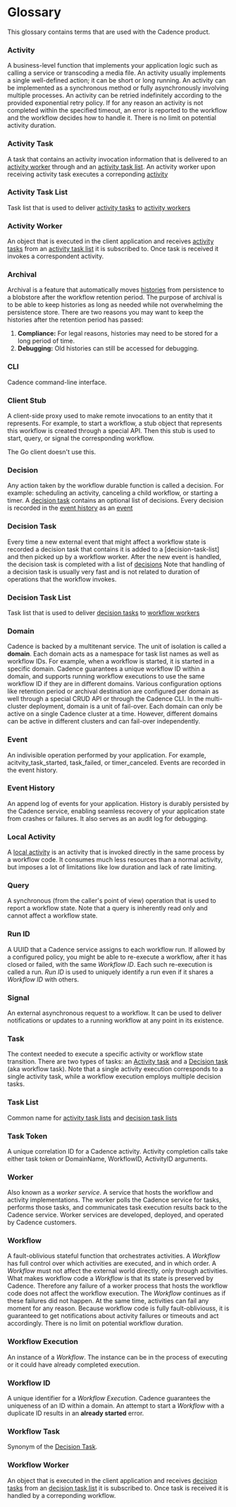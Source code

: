 # Glossary
This glossary contains terms that are used with the Cadence product.

### Activity
A business-level function that implements your application logic such as calling
a service or transcoding a media file. An activity usually implements a single
well-defined action; it can be short or long running. An activity can be implemented
as a synchronous method or fully asynchronously involving multiple processes.
An activity can be retried indefinitely according to the provided exponential retry policy.
If for any reason an activity is not completed within the specified timeout, an error is reported to the workflow and the workflow decides how to handle it. There is no limit on potential activity
duration.

### Activity Task
A task that contains an activity invocation information that is delivered to an [activity worker](#activity-worker) through and an  [activity task list](#activity-task-list). An activity worker upon receiving activity task executes a correponding [activity](#activity)

### Activity Task List
Task list that is used to deliver [activity tasks](#activity-task) to [activity workers](#activity-worker)

### Activity Worker
An object that is executed in the client application and receives [activity tasks](#activity-task) from an  [activity task list](#activity-task-list) it is subscribed to. Once task is received it invokes a correspondent activity.

### Archival
Archival is a feature that automatically moves [histories](#event-history) from persistence to a blobstore after
the workflow retention period. The purpose of archival is to be able to keep histories as long as needed
while not overwhelming the persistence store. There are two reasons you may want
to keep the histories after the retention period has passed:
1. **Compliance:** For legal reasons, histories may need to be stored for a long period of time.
2. **Debugging:** Old histories can still be accessed for debugging.

### CLI
Cadence command-line interface.

### Client Stub
A client-side proxy used to make remote invocations to an entity that it
represents. For example, to start a workflow, a stub object that represents
this workflow is created through a special API. Then this stub is used to start,
query, or signal the corresponding workflow.

The Go client doesn't use this.

### Decision
Any action taken by the workflow durable function is called a decision. For example:
scheduling an activity, canceling a child workflow, or starting a timer. A [decision task](completion) contains an optional list of decisions. Every decision is recorded in the [event history](#event-history) as an [event](#event)

### Decision Task
Every time a new external event that might affect a workflow state is recorded a decision task that contains it is added to a [decision-task-list] and then picked up by a workflow worker. After the new event is handled, the decision task is completed with a list of [decisions](#decision)
Note that handling of a decision task is usually very fast and is not related to duration
of operations that the workflow invokes.

### Decision Task List
Task list that is used to deliver [decision tasks](#decision-task) to [workflow workers](#workflow-worker)

### Domain
Cadence is backed by a multitenant service. The unit of isolation is called a **domain**. Each domain acts as a namespace for task list names as well as workflow IDs. For example, when a workflow is started, it is started in a
specific domain. Cadence guarantees a unique workflow ID within a domain, and
supports running workflow executions to use the same workflow ID if they are in
different domains. Various configuration options like retention period or archival destination are configured per domain as well through a special CRUD API or through the Cadence CLI. In the multi-cluster deployment, domain is a unit of fail-over. Each domain can only be active on a single Cadence cluster at a time. However, different domains can be active in different clusters and can fail-over independently.

### Event
An indivisible operation performed by your application. For example,
acitvity_task_started, task_failed, or timer_canceled. Events are recorded in the event history.

### Event History
An append log of events for your application. History is durably persisted
by the Cadence service, enabling seamless recovery of your application state
from crashes or failures. It also serves as an audit log for debugging.

### Local Activity

A [local activity](03_concepts/02_activities#local-activities) is an activity that is invoked directly in the same process by a workflow code. It consumes much less resources than a normal activity, but imposes a lot of limitations like low duration and lack of rate limiting.

### Query
A synchronous (from the caller's point of view) operation that is used to
report a workflow state. Note that a query is inherently read only and cannot
affect a workflow state.

### Run ID
A UUID that a Cadence service assigns to each workflow run. If allowed by
a configured policy, you might be able to re-execute a workflow, after it has
closed or failed, with the same *Workflow ID*. Each such re-execution is called
a run. *Run ID* is used to uniquely identify a run even if it shares a *Workflow ID*
with others.

### Signal
An external asynchronous request to a workflow. It can be used to deliver
notifications or updates to a running workflow at any point in its existence.

### Task
The context needed to execute a specific activity or workflow state transition.
There are two types of tasks: an [Activity task](#activity-task) and a [Decision task](#decision-task)
(aka workflow task). Note that a single activity execution corresponds to a single activity task,
while a workflow execution employs multiple decision tasks.

### Task List
Common name for [activity task lists](#activity-task-list) and [decision task lists](#decision-task-list)

### Task Token
A unique correlation ID for a Cadence activity. Activity completion calls take either task token
or DomainName, WorkflowID, ActivityID arguments.

### Worker
Also known as a *worker service*. A service that hosts the workflow and
activity implementations. The worker polls the Cadence service for tasks, performs
those tasks, and communicates task execution results back to the Cadence service.
Worker services are developed, deployed, and operated by Cadence customers.

### Workflow
A fault-oblivious stateful function that orchestrates activities. A *Workflow* has full control over
which activities are executed, and in which order. A *Workflow* must not affect
the external world directly, only through activities. What makes workflow code
a *Workflow* is that its state is preserved by Cadence. Therefore any failure
of a worker process that hosts the workflow code does not affect the workflow
execution. The *Workflow* continues as if these failures did not happen. At the
same time, activities can fail any moment for any reason. Because workflow code
is fully fault-obliviouss, it is guaranteed to get notifications about activity
failures or timeouts and act accordingly. There is no limit on potential workflow
duration.

### Workflow Execution
An instance of a *Workflow*. The instance can be in the process of executing
or it could have already completed execution.

### Workflow ID
A unique identifier for a *Workflow Execution*. Cadence guarantees the
uniqueness of an ID within a domain. An attempt to start a *Workflow* with a
duplicate ID results in an **already started** error.

### Workflow Task
Synonym of the [Decision Task](#decision-task).

### Workflow Worker
An object that is executed in the client application and receives [decision tasks](#decision-task) from an  [decision task list](#decision-task-list) it is subscribed to. Once task is received it is handled by a correponding workflow.


